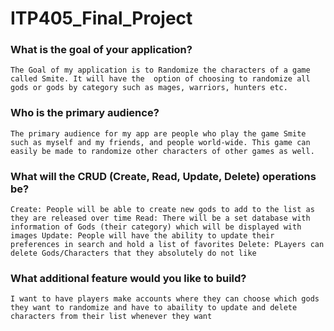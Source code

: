 # ITP405_Final_Project

### What is the goal of your application?

`The Goal of my application is to Randomize the characters of a game called Smite. It will have the 
option of choosing to randomize all gods or gods by category such as mages, warriors, hunters etc.
`

### Who is the primary audience?

`
The primary audience for my app are people who play the game Smite such as myself and my friends, and people world-wide.
This game can easily be made to randomize other characters of other games as well.
`

### What will the CRUD (Create, Read, Update, Delete) operations be?

`
Create: People will be able to create new gods to add to the list as they are released over time
Read: There will be a set database with information of Gods (their category) which will be displayed with images
Update: People will have the ability to update their preferences in search and hold a list of favorites
Delete: PLayers can delete Gods/Characters that they absolutely do not like 
`

### What additional feature would you like to build?

`
I want to have players make accounts where they can choose which gods they want to randomize and have to abaility to update and delete 
characters from their list whenever they want
`
